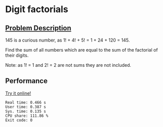 # Digit factorials

## [Problem Description](https://projecteuler.net/problem=34)

145 is a curious number, as 1! + 4! + 5! = 1 + 24 + 120 = 145.

Find the sum of all numbers which are equal to the sum of the factorial of their digits.

Note: as 1! = 1 and 2! = 2 are not sums they are not included.

## Performance

[Try it online!](https://tio.run/##dVLbattAEH3XV4wdMFKarCVFghJwmpcGQiAt9APMWju2F1a77l5SBfLvzqwkX1rTBy07ZzTnnDkSKtlJu99fTebB2flK6jnqN8AeTgSuWyOCQvhpzUphm99VIEwC8DjgwjQwnU4JKKoapAMOTbDSBAc6tCu0N8AdFBP4AlU86gksoKBLWdFRlHksq5olxPAktQC/RXChBbMGrtRI4uDPVjZb4BYBfweuwJvzN@N1zRtvrKTeAEgLQm6kdz33q/F4P1qJBjhJlfFa9qTa@Mjl4uD7EZG6UUGgYEQwLEl57E5KaZ7dUBr3UFy2iv@3uozWQU1pLaX2uEEboeiogwfIh7nu@mzgtsiI5uqCZ5RgrIOPB/hOYTGLIjSYzl7QalTsel7G0YMJkjzOL2nhb@kQcDZ8VBjzhsWirw71WJDG82CYDdGm2anTq7d8l87Sk8VZkWX/vkOy/RxqcXQGzqg3PJi4Y6zKl/XXmnaGlm9kM/qYJCPRL2@Rt2wtlaf0ZunlXiflg643SyWdT/9Gz93EJ3n@wXbBu7MfnvXmkv3@Ew)

```
Real time: 0.466 s
User time: 0.387 s
Sys. time: 0.135 s
CPU share: 111.86 %
Exit code: 0
```